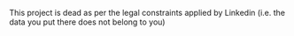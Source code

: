 This project is dead as per the legal constraints applied by Linkedin (i.e. the data you put there does not belong to you)
